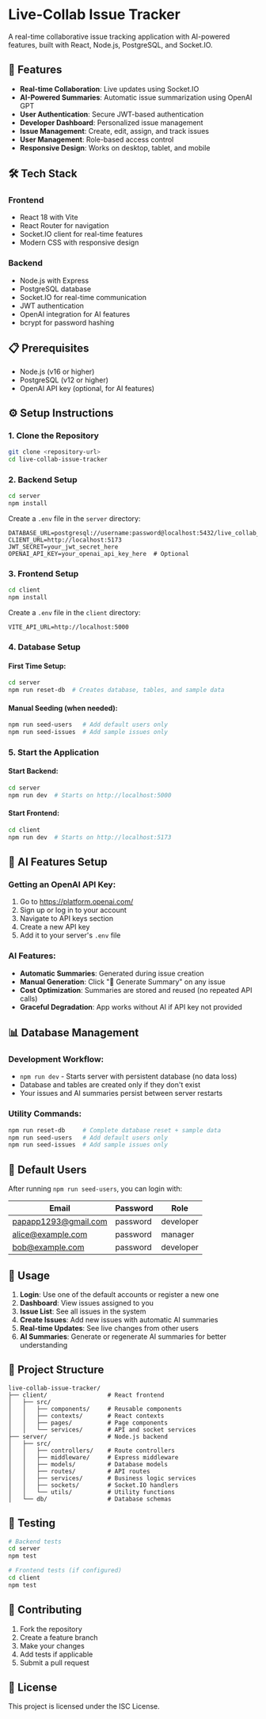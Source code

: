 # Live-Collab Issue Tracker

A real-time collaborative issue tracking application with AI-powered features, built with React, Node.js, PostgreSQL, and Socket.IO.

## 🚀 Features

- **Real-time Collaboration**: Live updates using Socket.IO
- **AI-Powered Summaries**: Automatic issue summarization using OpenAI GPT
- **User Authentication**: Secure JWT-based authentication
- **Developer Dashboard**: Personalized issue management
- **Issue Management**: Create, edit, assign, and track issues
- **User Management**: Role-based access control
- **Responsive Design**: Works on desktop, tablet, and mobile

## 🛠️ Tech Stack

### Frontend
- React 18 with Vite
- React Router for navigation
- Socket.IO client for real-time features
- Modern CSS with responsive design

### Backend
- Node.js with Express
- PostgreSQL database
- Socket.IO for real-time communication
- JWT authentication
- OpenAI integration for AI features
- bcrypt for password hashing

## 📋 Prerequisites

- Node.js (v16 or higher)
- PostgreSQL (v12 or higher)
- OpenAI API key (optional, for AI features)

## ⚙️ Setup Instructions

### 1. Clone the Repository
```bash
git clone <repository-url>
cd live-collab-issue-tracker
```

### 2. Backend Setup
```bash
cd server
npm install
```

Create a `.env` file in the `server` directory:
```env
DATABASE_URL=postgresql://username:password@localhost:5432/live_collab_db
CLIENT_URL=http://localhost:5173
JWT_SECRET=your_jwt_secret_here
OPENAI_API_KEY=your_openai_api_key_here  # Optional
```

### 3. Frontend Setup
```bash
cd client
npm install
```

Create a `.env` file in the `client` directory:
```env
VITE_API_URL=http://localhost:5000
```

### 4. Database Setup

#### First Time Setup:
```bash
cd server
npm run reset-db  # Creates database, tables, and sample data
```

#### Manual Seeding (when needed):
```bash
npm run seed-users   # Add default users only
npm run seed-issues  # Add sample issues only
```

### 5. Start the Application

#### Start Backend:
```bash
cd server
npm run dev  # Starts on http://localhost:5000
```

#### Start Frontend:
```bash
cd client
npm run dev  # Starts on http://localhost:5173
```

## 🤖 AI Features Setup

### Getting an OpenAI API Key:
1. Go to https://platform.openai.com/
2. Sign up or log in to your account
3. Navigate to API keys section
4. Create a new API key
5. Add it to your server's `.env` file

### AI Features:
- **Automatic Summaries**: Generated during issue creation
- **Manual Generation**: Click "🤖 Generate Summary" on any issue
- **Cost Optimization**: Summaries are stored and reused (no repeated API calls)
- **Graceful Degradation**: App works without AI if API key not provided

## 📊 Database Management

### Development Workflow:
- `npm run dev` - Starts server with persistent database (no data loss)
- Database and tables are created only if they don't exist
- Your issues and AI summaries persist between server restarts

### Utility Commands:
```bash
npm run reset-db     # Complete database reset + sample data
npm run seed-users   # Add default users only
npm run seed-issues  # Add sample issues only
```

## 👥 Default Users

After running `npm run seed-users`, you can login with:

| Email | Password | Role |
|-------|----------|------|
| papapp1293@gmail.com | password | developer |
| alice@example.com | password | manager |
| bob@example.com | password | developer |

## 🚀 Usage

1. **Login**: Use one of the default accounts or register a new one
2. **Dashboard**: View issues assigned to you
3. **Issue List**: See all issues in the system
4. **Create Issues**: Add new issues with automatic AI summaries
5. **Real-time Updates**: See live changes from other users
6. **AI Summaries**: Generate or regenerate AI summaries for better understanding

## 📁 Project Structure

```
live-collab-issue-tracker/
├── client/                 # React frontend
│   ├── src/
│   │   ├── components/     # Reusable components
│   │   ├── contexts/       # React contexts
│   │   ├── pages/          # Page components
│   │   └── services/       # API and socket services
├── server/                 # Node.js backend
│   ├── src/
│   │   ├── controllers/    # Route controllers
│   │   ├── middleware/     # Express middleware
│   │   ├── models/         # Database models
│   │   ├── routes/         # API routes
│   │   ├── services/       # Business logic services
│   │   ├── sockets/        # Socket.IO handlers
│   │   └── utils/          # Utility functions
│   └── db/                 # Database schemas
```

## 🧪 Testing

```bash
# Backend tests
cd server
npm test

# Frontend tests (if configured)
cd client
npm test
```

## 🤝 Contributing

1. Fork the repository
2. Create a feature branch
3. Make your changes
4. Add tests if applicable
5. Submit a pull request

## 📄 License

This project is licensed under the ISC License.